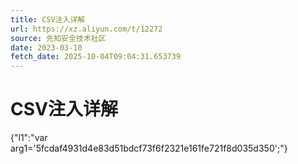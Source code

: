 ```yaml
---
title: CSV注入详解
url: https://xz.aliyun.com/t/12272
source: 先知安全技术社区
date: 2023-03-10
fetch_date: 2025-10-04T09:04:31.653739
---
```


# CSV注入详解

{"l1":"var arg1='5fcdaf4931d4e83d51bdcf73f6f2321e161fe721f8d035d350';"}